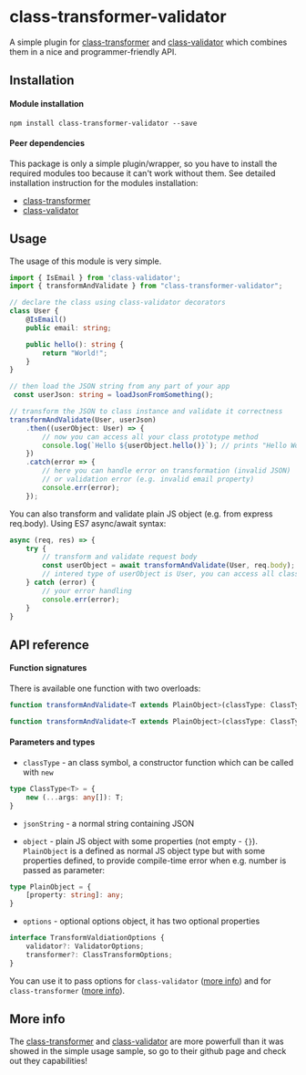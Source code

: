 # class-transformer-validator

A simple plugin for [class-transformer](https://github.com/pleerock/class-transformer) and [class-validator](https://github.com/pleerock/class-validator) which combines them in a nice and programmer-friendly API.

## Installation

#### Module installation

`npm install class-transformer-validator --save`

#### Peer dependencies

This package is only a simple plugin/wrapper, so you have to install the required modules too because it can't work without them. See detailed installation instruction for the modules installation:

- [class-transformer](https://github.com/pleerock/class-transformer#installation)
- [class-validator](https://github.com/pleerock/class-validator#installation)

## Usage

The usage of this module is very simple.

```typescript
import { IsEmail } from 'class-validator';
import { transformAndValidate } from "class-transformer-validator";

// declare the class using class-validator decorators
class User {
    @IsEmail()
    public email: string;

    public hello(): string {
        return "World!";
    }
}

// then load the JSON string from any part of your app
 const userJson: string = loadJsonFromSomething();

// transform the JSON to class instance and validate it correctness
transformAndValidate(User, userJson)
    .then((userObject: User) => {
        // now you can access all your class prototype method
        console.log(`Hello ${userObject.hello()}`); // prints "Hello World!" on console
    })
    .catch(error => {
        // here you can handle error on transformation (invalid JSON)
        // or validation error (e.g. invalid email property)
        console.err(error);
    });
```
You can also transform and validate plain JS object (e.g. from express req.body). Using ES7 async/await syntax:
```typescript
async (req, res) => {
    try {
        // transform and validate request body
        const userObject = await transformAndValidate(User, req.body);
        // intered type of userObject is User, you can access all class prototype properties and methods
    } catch (error) {
        // your error handling
        console.err(error);
    }
}
```

## API reference

#### Function signatures

There is available one function with two overloads:
```typescript
function transformAndValidate<T extends PlainObject>(classType: ClassType<T>, jsonString: string, options?: TransformValdiationOptions): Promise<T>;
```

```typescript
function transformAndValidate<T extends PlainObject>(classType: ClassType<T>, object: PlainObject, options?: TransformValdiationOptions): Promise<T>;
```

#### Parameters and types

- `classType` - an class symbol, a constructor function which can be called with `new`
```typescript
type ClassType<T> = { 
    new (...args: any[]): T;
}
```
- `jsonString` - a normal string containing JSON

- `object` - plain JS object with some properties (not empty - `{}`). `PlainObject` is a defined as normal JS object type but with some properties defined, to provide compile-time error when e.g. number is passed as parameter:
```typescript
type PlainObject = {
    [property: string]: any;
}
```

- `options` - optional options object, it has two optional properties
```typescript
interface TransformValdiationOptions {
    validator?: ValidatorOptions;
    transformer?: ClassTransformOptions;
}
```
You can use it to pass options for `class-validator` ([more info](https://github.com/pleerock/class-validator/blob/master/src/validation/ValidatorOptions.ts)) and for `class-transformer` ([more info](https://github.com/pleerock/class-transformer/blob/master/src/ClassTransformOptions.ts)).

## More info

The [class-transformer](https://github.com/pleerock/class-transformer) and [class-validator](https://github.com/pleerock/class-validator) are more powerfull than it was showed in the simple usage sample, so go to their github page and check out they capabilities!
